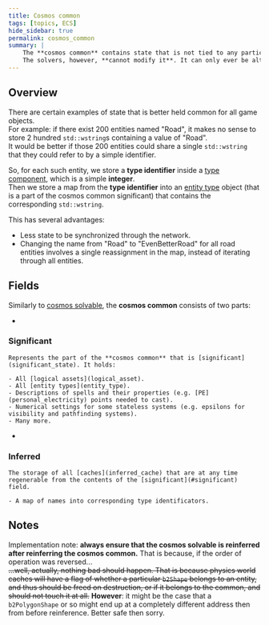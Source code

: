 ```yaml
---
title: Cosmos common
tags: [topics, ECS] 
hide_sidebar: true
permalink: cosmos_common
summary: |
    The **cosmos common** contains state that is not tied to any particular [entity](entity) or [component](component), but is still required by the [solvers](solver).  
    The solvers, however, **cannot modify it**. It can only ever be altered during the content creation stage, e.g. in [editor](editor_setup).  
---
```


## Overview

There are certain examples of state that is better held common for all game objects.  
For example: if there exist 200 entities named "Road", it makes no sense to store 2 hundred ``std::wstring``s containing a value of "Road".  
It would be better if those 200 entities could share a single ``std::wstring`` that they could refer to by a simple identifier.

So, for each such entity, we store a **type identifier** inside a [type component](type_component), which is a simple **integer**.  
Then we store a map from the **type identifier** into an [entity type](entity_type) object (that is a part of the cosmos common significant) that contains the corresponding ``std::wstring``.  

This has several advantages:  
- Less state to be synchronized through the network.
- Changing the name from "Road" to "EvenBetterRoad" for all road entities involves a single reassignment in the map, instead of iterating through all entities.

## Fields

Similarly to [cosmos solvable](cosmos_solvable), the **cosmos common** consists of two parts:

- 
### Significant

    Represents the part of the **cosmos common** that is [significant](significant_state). It holds:
    
    - All [logical assets](logical_asset).
    - All [entity types](entity_type).
    - Descriptions of spells and their properties (e.g. [PE](personal_electricity) points needed to cast).
    - Numerical settings for some stateless systems (e.g. epsilons for visibility and pathfinding systems).
    - Many more.
    

- 
### Inferred

    The storage of all [caches](inferred_cache) that are at any time regenerable from the contents of the [significant](#significant) field.
    
    - A map of names into corresponding type identificators.

## Notes

Implementation note: **always ensure that the cosmos solvable is reinferred after reinferring the cosmos common.** That is because, if the order of operation was reversed...  
~~...well, actually, nothing bad should happen. That is because physics world caches will have a flag of whether a particular ``b2Shape`` belongs to an entity, and thus should be freed on destruction, or if it belongs to the common, and should not touch it at all.~~
**However**: it might be the case that a ``b2PolygonShape`` or so might end up at a completely different address then from before reinference. Better safe then sorry.

